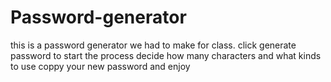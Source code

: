 # Password-generator


this is a password generator we had to make for class.
click generate password to start the process
decide how many characters and what kinds to use 
coppy your new password and enjoy
